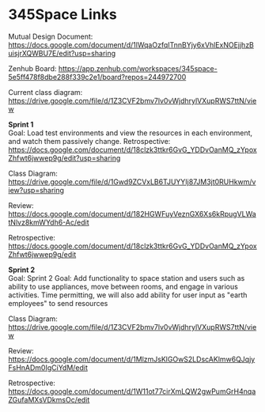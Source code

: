 # 345Space Links

Mutual Design Document: https://docs.google.com/document/d/1lWqaOzfqITnnBYjy6xVhlExNOEjjhzBuisjrXQWBU7E/edit?usp=sharing

Zenhub Board: https://app.zenhub.com/workspaces/345space-5e5ff478f8dbe288f339c2e1/board?repos=244972700

Current class diagram: https://drive.google.com/file/d/1Z3CVF2bmv7lv0vWjdhrylVXupRWS7ttN/view

**Sprint 1**   
Goal: Load test environments and view the resources in each environment, and watch them passively change.
Retrospective: https://docs.google.com/document/d/18clzk3ttkr6GvG_YDDvOanMQ_zYpoxZhfwt6jwwep9g/edit?usp=sharing

Class Diagram: https://drive.google.com/file/d/1Gwd9ZCVxLB6TJUYYIj87JM3jt0RUHkwm/view?usp=sharing

Review: https://docs.google.com/document/d/182HGWFuyVeznGX6Xs6kRpugVLWatNlvz8kmWYdh6-Ac/edit

Retrospective: https://docs.google.com/document/d/18clzk3ttkr6GvG_YDDvOanMQ_zYpoxZhfwt6jwwep9g/edit

**Sprint 2**   
Goal: Sprint 2 Goal: Add functionality to space station and users such as ability to use appliances, move between rooms, and engage in various activities. Time permitting, we will also add ability for user input as "earth employees" to send resources

Class Diagram: https://drive.google.com/file/d/1Z3CVF2bmv7lv0vWjdhrylVXupRWS7ttN/view

Review: https://docs.google.com/document/d/1MlzmJsKlGOwS2LDscAKlmw6QJqjyFsHnADm0IgCiYdM/edit

Retrospective: https://docs.google.com/document/d/1W11ot77cirXmLQW2gwPumGrH4nqaZGufaMXsVDkmsOc/edit
